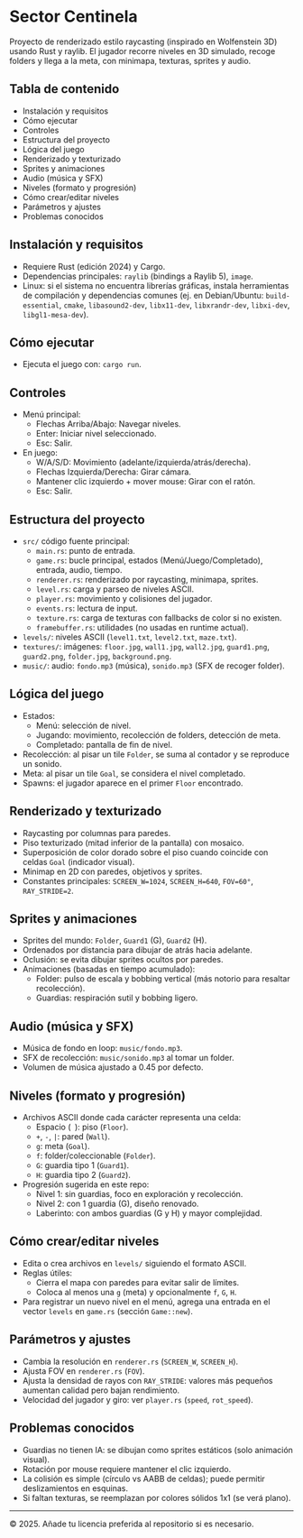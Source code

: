 # Sector Centinela

Proyecto de renderizado estilo raycasting (inspirado en Wolfenstein 3D) usando Rust y raylib. El jugador recorre niveles en 3D simulado, recoge folders y llega a la meta, con minimapa, texturas, sprites y audio.

## Tabla de contenido
- Instalación y requisitos
- Cómo ejecutar
- Controles
- Estructura del proyecto
- Lógica del juego
- Renderizado y texturizado
- Sprites y animaciones
- Audio (música y SFX)
- Niveles (formato y progresión)
- Cómo crear/editar niveles
- Parámetros y ajustes
- Problemas conocidos

## Instalación y requisitos
- Requiere Rust (edición 2024) y Cargo.
- Dependencias principales: `raylib` (bindings a Raylib 5), `image`.
- Linux: si el sistema no encuentra librerías gráficas, instala herramientas de compilación y dependencias comunes (ej. en Debian/Ubuntu: `build-essential`, `cmake`, `libasound2-dev`, `libx11-dev`, `libxrandr-dev`, `libxi-dev`, `libgl1-mesa-dev`).

## Cómo ejecutar
- Ejecuta el juego con: `cargo run`.

## Controles
- Menú principal:
  - Flechas Arriba/Abajo: Navegar niveles.
  - Enter: Iniciar nivel seleccionado.
  - Esc: Salir.
- En juego:
  - W/A/S/D: Movimiento (adelante/izquierda/atrás/derecha).
  - Flechas Izquierda/Derecha: Girar cámara.
  - Mantener clic izquierdo + mover mouse: Girar con el ratón.
  - Esc: Salir.

## Estructura del proyecto
- `src/` código fuente principal:
  - `main.rs`: punto de entrada.
  - `game.rs`: bucle principal, estados (Menú/Juego/Completado), entrada, audio, tiempo.
  - `renderer.rs`: renderizado por raycasting, minimapa, sprites.
  - `level.rs`: carga y parseo de niveles ASCII.
  - `player.rs`: movimiento y colisiones del jugador.
  - `events.rs`: lectura de input.
  - `texture.rs`: carga de texturas con fallbacks de color si no existen.
  - `framebuffer.rs`: utilidades (no usadas en runtime actual).
- `levels/`: niveles ASCII (`level1.txt`, `level2.txt`, `maze.txt`).
- `textures/`: imágenes: `floor.jpg`, `wall1.jpg`, `wall2.jpg`, `guard1.png`, `guard2.png`, `folder.jpg`, `background.png`.
- `music/`: audio: `fondo.mp3` (música), `sonido.mp3` (SFX de recoger folder).

## Lógica del juego
- Estados:
  - Menú: selección de nivel.
  - Jugando: movimiento, recolección de folders, detección de meta.
  - Completado: pantalla de fin de nivel.
- Recolección: al pisar un tile `Folder`, se suma al contador y se reproduce un sonido.
- Meta: al pisar un tile `Goal`, se considera el nivel completado.
- Spawns: el jugador aparece en el primer `Floor` encontrado.

## Renderizado y texturizado
- Raycasting por columnas para paredes.
- Piso texturizado (mitad inferior de la pantalla) con mosaico.
- Superposición de color dorado sobre el piso cuando coincide con celdas `Goal` (indicador visual).
- Minimap en 2D con paredes, objetivos y sprites.
- Constantes principales: `SCREEN_W=1024`, `SCREEN_H=640`, `FOV=60°`, `RAY_STRIDE=2`.

## Sprites y animaciones
- Sprites del mundo: `Folder`, `Guard1` (G), `Guard2` (H).
- Ordenados por distancia para dibujar de atrás hacia adelante.
- Oclusión: se evita dibujar sprites ocultos por paredes.
- Animaciones (basadas en tiempo acumulado):
  - Folder: pulso de escala y bobbing vertical (más notorio para resaltar recolección).
  - Guardias: respiración sutil y bobbing ligero.

## Audio (música y SFX)
- Música de fondo en loop: `music/fondo.mp3`.
- SFX de recolección: `music/sonido.mp3` al tomar un folder.
- Volumen de música ajustado a 0.45 por defecto.

## Niveles (formato y progresión)
- Archivos ASCII donde cada carácter representa una celda:
  - Espacio (` `): piso (`Floor`).
  - `+`, `-`, `|`: pared (`Wall`).
  - `g`: meta (`Goal`).
  - `f`: folder/coleccionable (`Folder`).
  - `G`: guardia tipo 1 (`Guard1`).
  - `H`: guardia tipo 2 (`Guard2`).
- Progresión sugerida en este repo:
  - Nivel 1: sin guardias, foco en exploración y recolección.
  - Nivel 2: con 1 guardia (G), diseño renovado.
  - Laberinto: con ambos guardias (G y H) y mayor complejidad.

## Cómo crear/editar niveles
- Edita o crea archivos en `levels/` siguiendo el formato ASCII.
- Reglas útiles:
  - Cierra el mapa con paredes para evitar salir de límites.
  - Coloca al menos una `g` (meta) y opcionalmente `f`, `G`, `H`.
- Para registrar un nuevo nivel en el menú, agrega una entrada en el vector `levels` en `game.rs` (sección `Game::new`).

## Parámetros y ajustes
- Cambia la resolución en `renderer.rs` (`SCREEN_W`, `SCREEN_H`).
- Ajusta FOV en `renderer.rs` (`FOV`).
- Ajusta la densidad de rayos con `RAY_STRIDE`: valores más pequeños aumentan calidad pero bajan rendimiento.
- Velocidad del jugador y giro: ver `player.rs` (`speed`, `rot_speed`).

## Problemas conocidos
- Guardias no tienen IA: se dibujan como sprites estáticos (solo animación visual).
- Rotación por mouse requiere mantener el clic izquierdo.
- La colisión es simple (círculo vs AABB de celdas); puede permitir deslizamientos en esquinas.
- Si faltan texturas, se reemplazan por colores sólidos 1x1 (se verá plano).

---

© 2025. Añade tu licencia preferida al repositorio si es necesario.
